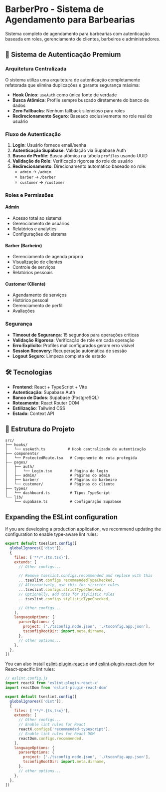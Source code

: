 # BarberPro - Sistema de Agendamento para Barbearias

Sistema completo de agendamento para barbearias com autenticação baseada em roles, gerenciamento de clientes, barbeiros e administradores.

## 🔐 Sistema de Autenticação Premium

### Arquitetura Centralizada

O sistema utiliza uma arquitetura de autenticação completamente refatorada que elimina duplicações e garante segurança máxima:

- **Hook Único**: `useAuth` como única fonte de verdade
- **Busca Atômica**: Profile sempre buscado diretamente do banco de dados
- **Zero Fallbacks**: Nenhum fallback silencioso para roles
- **Redirecionamento Seguro**: Baseado exclusivamente no role real do usuário

### Fluxo de Autenticação

1. **Login**: Usuário fornece email/senha
2. **Autenticação Supabase**: Validação via Supabase Auth
3. **Busca de Profile**: Busca atômica na tabela `profiles` usando UUID
4. **Validação de Role**: Verificação rigorosa do role do usuário
5. **Redirecionamento**: Direcionamento automático baseado no role:
   - `admin` → `/admin`
   - `barber` → `/barber`
   - `customer` → `/customer`

### Roles e Permissões

#### Admin
- Acesso total ao sistema
- Gerenciamento de usuários
- Relatórios e analytics
- Configurações do sistema

#### Barber (Barbeiro)
- Gerenciamento de agenda própria
- Visualização de clientes
- Controle de serviços
- Relatórios pessoais

#### Customer (Cliente)
- Agendamento de serviços
- Histórico pessoal
- Gerenciamento de perfil
- Avaliações

### Segurança

- **Timeout de Segurança**: 15 segundos para operações críticas
- **Validação Rigorosa**: Verificação de role em cada operação
- **Erro Explícito**: Profiles mal configurados geram erro visível
- **Session Recovery**: Recuperação automática de sessão
- **Logout Seguro**: Limpeza completa de estado

## 🛠️ Tecnologias

- **Frontend**: React + TypeScript + Vite
- **Autenticação**: Supabase Auth
- **Banco de Dados**: Supabase (PostgreSQL)
- **Roteamento**: React Router DOM
- **Estilização**: Tailwind CSS
- **Estado**: Context API

## 📁 Estrutura do Projeto

```
src/
├── hooks/
│   └── useAuth.ts          # Hook centralizado de autenticação
├── components/
│   └── ProtectedRoute.tsx   # Componente de rota protegida
├── pages/
│   ├── auth/
│   │   └── Login.tsx        # Página de login
│   ├── admin/               # Páginas do admin
│   ├── barber/              # Páginas do barbeiro
│   └── customer/            # Páginas do cliente
├── types/
│   └── dashboard.ts         # Tipos TypeScript
└── lib/
    └── supabase.ts          # Configuração Supabase
```

## Expanding the ESLint configuration

If you are developing a production application, we recommend updating the configuration to enable type-aware lint rules:

```js
export default tseslint.config([
  globalIgnores(['dist']),
  {
    files: ['**/*.{ts,tsx}'],
    extends: [
      // Other configs...

      // Remove tseslint.configs.recommended and replace with this
      ...tseslint.configs.recommendedTypeChecked,
      // Alternatively, use this for stricter rules
      ...tseslint.configs.strictTypeChecked,
      // Optionally, add this for stylistic rules
      ...tseslint.configs.stylisticTypeChecked,

      // Other configs...
    ],
    languageOptions: {
      parserOptions: {
        project: ['./tsconfig.node.json', './tsconfig.app.json'],
        tsconfigRootDir: import.meta.dirname,
      },
      // other options...
    },
  },
])
```

You can also install [eslint-plugin-react-x](https://github.com/Rel1cx/eslint-react/tree/main/packages/plugins/eslint-plugin-react-x) and [eslint-plugin-react-dom](https://github.com/Rel1cx/eslint-react/tree/main/packages/plugins/eslint-plugin-react-dom) for React-specific lint rules:

```js
// eslint.config.js
import reactX from 'eslint-plugin-react-x'
import reactDom from 'eslint-plugin-react-dom'

export default tseslint.config([
  globalIgnores(['dist']),
  {
    files: ['**/*.{ts,tsx}'],
    extends: [
      // Other configs...
      // Enable lint rules for React
      reactX.configs['recommended-typescript'],
      // Enable lint rules for React DOM
      reactDom.configs.recommended,
    ],
    languageOptions: {
      parserOptions: {
        project: ['./tsconfig.node.json', './tsconfig.app.json'],
        tsconfigRootDir: import.meta.dirname,
      },
      // other options...
    },
  },
])
```
